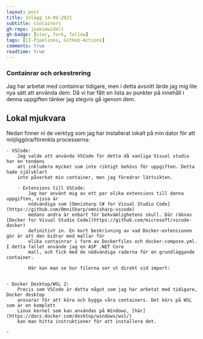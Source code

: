```yaml
---
layout: post
title: Inlägg 14-09-2021
subtitle: Containers
gh-repo: joakimwidell
gh-badge: [star, fork, follow]
tags: [CI-Pipelines, GitHub-Actions]
comments: true
readtime: true
---
```


### Containrar och orkestrering

<p1>
Jag har arbetat med containrar tidigare, men i detta avsnitt  lärde jag mig lite nya sätt
att använda dem. Då vi har fått en lista av punkter på innehåll i denna uppgiften
tänker jag stegvis gå igenom dem.
</p1>



## Lokal mjukvara

Nedan finner ni de verktyg som jag har installerat lokalt på min dator för att 
möjliggöra/förenkla processerna:

    - VSCode:
        Jag valde att använda VSCode för detta då vanliga Visual studio har en tendens
        att inkludera mycket som inte riktigt behövs för uppgiften. Detta hade självklart
        inte påverkat min container, men jag föredrar lättvikten.
        
        - Extensions till VSCode:
            Jag har använt mig av ett par olika extensions till denna uppgiften, vissa är
            nödvändiga som [Omnisharp C# for Visual Studio Code](https://github.com/OmniSharp/omnisharp-vscode)
            medans andra är enbart för bekvämlighetens skull. Där räknas [Docker for Visual Studio Code](https://github.com/microsoft/vscode-docker)
            definitivt in. En kort beskrivning av vad Docker-extensionen gör är att den bidrar med mallar för
            olika containrar i form av Dockerfiles och docker-compose.yml. I detta fallet använde jag en ASP .NET Core 
            mall, och fick med de nödvändiga raderna för en grundläggande container.

            Här kan man se hur filerna ser ut direkt vid import:
               

    - Docker Desktop/WSL 2:
        Precis som VSCode är detta något som jag har arbetat med tidigare, Docker desktop
        ansvarar för att köra och bygga våra containers. Det körs på WSL som är en komplett
        Linux kernel som kan användas på Windows, [här](https://docs.docker.com/desktop/windows/wsl/) 
        kan man hitta instruktioner för att installera det.

    -